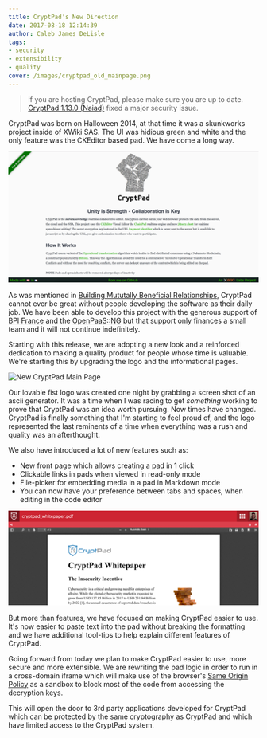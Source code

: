 ```yaml
---
title: CryptPad's New Direction
date: 2017-08-18 12:14:39
author: Caleb James DeLisle
tags:
- security
- extensibility
- quality
cover: /images/cryptpad_old_mainpage.png
---
```


> If you are hosting CryptPad, please make sure you are up to date. [CryptPad 1.13.0 (Naiad)](https://github.com/xwiki-labs/cryptpad/releases/tag/1.13.0) fixed a major security issue.

CryptPad was born on Halloween 2014, at that time it was a skunkworks project inside of XWiki SAS. The UI was hidious green and white and the only feature was the CKEditor based pad. We have come a long way.

![Old CryptPad Main Page](/images/cryptpad_old_mainpage.png)

As was mentioned in [Building Mututally Beneficial Relationships](2017/06/02/Building-mutually-beneficial-relationships/), CryptPad cannot ever be great without people developing the software as their daily job. We have been able to develop this project with the generous support of [BPI France](http://www.bpifrance.fr/) and the [OpenPaaS::NG](http://ng.open-paas.org/) but that support only finances a small team and it will not continue indefinitely.

Starting with this release, we are adopting a new look and a reinforced dedication to making a quality product for people whose time is valuable. We're starting this by upgrading the logo and the informational pages.

![New CryptPad Main Page](/images/cryptpad_new_mainpage.png)

Our lovable fist logo was created one night by grabbing a screen shot of an ascii generator. It was a time when I was racing to get *something* working to prove that CryptPad was an idea worth pursuing. Now times have changed. CryptPad is finally something that I'm starting to feel proud of, and the logo represented the last reminents of a time when everything was a rush and quality was an afterthought.

We also have introduced a lot of new features such as:
* New front page which allows creating a pad in 1 click
* Clickable links in pads when viewed in read-only mode
* File-picker for embedding media in a pad in Markdown mode
* You can now have your preference between tabs and spaces, when editing in the code editor

![Registered users can uploading and view PDF Files](/images/cryptpad_pdf.png)

But more than features, we have focused on making CryptPad easier to use. It's now easier to paste text into the pad without breaking the formatting and we have additional tool-tips to help explain different features of CryptPad.

Going forward from today we plan to make CryptPad easier to use, more secure and more extensible. We are rewriting the pad logic in order to run in a cross-domain iframe which will make use of the browser's [Same Origin Policy](https://en.wikipedia.org/wiki/Same-origin_policy) as a sandbox to block most of the code from accessing the decryption keys.

This will open the door to 3rd party applications developed for CryptPad which can be protected by the same cryptography as CryptPad and which have limited access to the CryptPad system.
